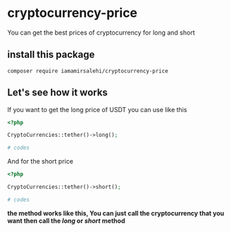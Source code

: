 # cryptocurrency-price
You can get the best prices of cryptocurrency for long and short

## install this package

```
composer require iamamirsalehi/cryptocurrency-price
```

## Let's see how it works

If you want to get the long price of USDT you can use like this

```php
<?php

CryptoCurrencies::tether()->long();

# codes
```
And for the short price

```php
<?php

CryptoCurrencies::tether()->short();

# codes
```

**the method works like this, You can just call the cryptocurrency that you want then call the _long_ or _short_ method**